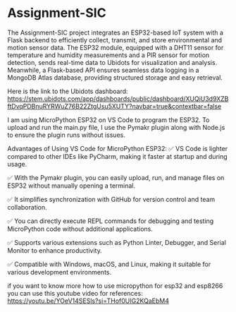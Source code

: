 # Assignment-SIC
The Assignment-SIC project integrates an ESP32-based IoT system with a Flask backend to efficiently collect, transmit, and store environmental and motion sensor data. The ESP32 module, equipped with a DHT11 sensor for temperature and humidity measurements and a PIR sensor for motion detection, sends real-time data to Ubidots for visualization and analysis. Meanwhile, a Flask-based API ensures seamless data logging in a MongoDB Atlas database, providing structured storage and easy retrieval.

Here is the link to the Ubidots dashboard: https://stem.ubidots.com/app/dashboards/public/dashboard/XUQjU3d9XZBftDvqPDBnuRYRWuZ76B22ZtgUsu5XUTY?navbar=true&contextbar=false

I am using MicroPython ESP32 on VS Code to program the ESP32. To upload and run the main.py file, I use the Pymakr plugin along with Node.js to ensure the plugin runs without issues.

Advantages of Using VS Code for MicroPython ESP32:
✅ VS Code is lighter compared to other IDEs like PyCharm, making it faster at startup and during usage.

✅ With the Pymakr plugin, you can easily upload, run, and manage files on ESP32 without manually opening a terminal.

✅ It simplifies synchronization with GitHub for version control and team collaboration.

✅ You can directly execute REPL commands for debugging and testing MicroPython code without additional applications.

✅ Supports various extensions such as Python Linter, Debugger, and Serial Monitor to enhance productivity.

✅ Compatible with Windows, macOS, and Linux, making it suitable for various development environments.

if you want to know more how to use micropython for esp32 and esp8266 you can use this youtube video for references:
https://youtu.be/YOeV14SESls?si=THof0UIG2KQaEbM4
